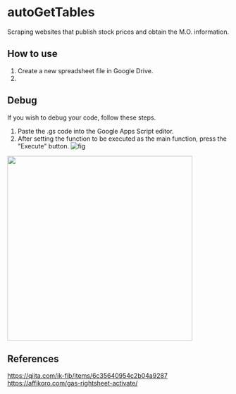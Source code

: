 # autoGetTables
Scraping websites that publish stock prices and obtain the M.O. information.

## How to use
1. Create a new spreadsheet file in Google Drive.
2. 

## Debug
If you wish to debug your code, follow these steps.
1. Paste the .gs code into the Google Apps Script editor.
2. After setting the function to be executed as the main function, press the "Execute" button.
![fig](https://github.com/Nanraka/autoGetTables/assets/64336110/606b8c7b-9f83-479f-ace9-b9922823ed4d)
<img src="https://github.com/Nanraka/autoGetTables/assets/64336110/606b8c7b-9f83-479f-ace9-b9922823ed4d" width="420px">

## References
https://qiita.com/ik-fib/items/6c35640954c2b04a9287<br>
https://affikoro.com/gas-rightsheet-activate/<br>
